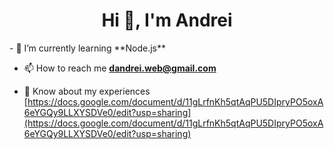 <h1 align="center">Hi 👋, I'm Andrei</h1>
- 🌱 I’m currently learning **Node.js**

- 📫 How to reach me **dandrei.web@gmail.com**

- 📄 Know about my experiences [https://docs.google.com/document/d/11gLrfnKh5qtAqPU5DIpryPO5oxA6eYGQy9LLXYSDVe0/edit?usp=sharing](https://docs.google.com/document/d/11gLrfnKh5qtAqPU5DIpryPO5oxA6eYGQy9LLXYSDVe0/edit?usp=sharing)
